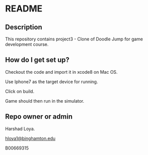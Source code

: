 # README #

## Description ##
This repository contains project3 - Clone of Doodle Jump for game development course.

## How do I get set up? ##
Checkout the code and import it in xcode8 on Mac OS.

Use Iphone7 as the target device for running.

Click on build.

Game should then run in the simulator.

## Repo owner or admin ##
Harshad Loya.

hloya1@binghamton.edu

B00669315